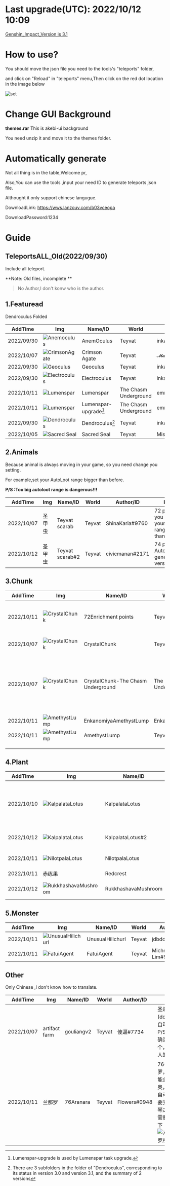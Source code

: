 # Last upgrade(UTC): 2022/10/12 10:09

[Genshin_Impact_Version is 3.1](https://github.com/Sam5440/Genshin_Impact_Teleport)

# How to use?

You should move the json file you need to the tools's "teleports" folder,

and click on "Reload" in "teleports"  menu,Then click on the red dot location in the image below

![set](img/set.png)

# Change GUI Background

**themes.rar** This is akebi-ui background 

You need unzip it and move it to the themes folder.

# Automatically generate

Not all thing is in the table,Welcome pr,

Also,You can use the tools ,input your need ID to generate teleports json file.

Althought it only support chinese langugue.

DownloadLink: https://wws.lanzouv.com/b03vceopa 

DownloadPassword:1234

# Guide

## TeleportsALL_Old(2022/09/30)

Include all teleport.

**Note: Old files, incomplete **

> No Author,I don't konw who is the author.

## 1.Featuread

Dendroculus Folded

| AddTime    | Img                                               | Name/ID               | World                 | Author/ID     |
| ---------- | ------------------------------------------------- | --------------------- | --------------------- | ------------- |
| 2022/09/30 | ![Anemoculus](img/icons/Anemoculus.png)           | AnemOculus            | Teyvat                | inkay#5122    |
| 2022/10/07 | ![CrimsonAgate](img/icons/CrimsonAgate.png)       | Crimson Agate         | Teyvat                | 𝓜𝓪𝓻𝓽𝓲𝓷#6895   |
| 2022/09/30 | ![Geoculus](img/icons/Geoculus.png)               | Geoculus              | Teyvat                | inkay#5122    |
| 2022/09/30 | ![Electroculus](img/icons/Electroculus.png)       | Electroculus          | Teyvat                | inkay#5122    |
| 2022/10/11 | ![Lumenspar](img/icons/Lumenspar.png)             | Lumenspar             | The Chasm Underground | emma1259#3965 |
| 2022/10/11 | ![Lumenspar](img/icons/Lumenspar.png)             | Lumenspar-upgrade[^1] | The Chasm Underground | emma1259#3965 |
| 2022/09/30 | ![Dendroculus](img/icons/Dendroculus.png)         | Dendroculus[^2]       | Teyvat                | inkay#5122    |
| 2022/10/05 | ![Sacred Seal](img/icon_not_found/SacredSeal.png) | Sacred Seal           | Teyvat                | Misuki#9695   |





[^1]:  Lumenspar-upgrade is used by Lumenspar task upgrade.
[^2]:There are 3 subfolders in the folder of "Dendroculus", corresponding to its status in version 3.0 and version 3.1, and the summary of 2 versions



## 2.Animals

Because animal is always moving in your game, so you need change you setting.

For example,set your AutoLoot range bigger than before.

**P/S :Too big autoloot range is dangerous!!!**

| AddTime    | Img    | Name/ID         | World  | Author/ID       | NOTE                                                        |
| ---------- | ------ | --------------- | ------ | --------------- | ----------------------------------------------------------- |
| 2022/10/07 | 圣甲虫 | Teyvat scarab   | Teyvat | ShinaKaria#9760 | 72 pcs ,and you need set your autoloot range biger than 15m |
| 2022/10/12 | 圣甲虫 | Teyvat scarab#2 | Teyvat | civicmanan#2171 | 74 pcs, Automatically generate version                      |



## 3.Chunk



| AddTime    | Img                                         | Name/ID                            | World                 | Author/ID                        | NOTE                                                         |
| ---------- | ------------------------------------------- | ---------------------------------- | --------------------- | -------------------------------- | ------------------------------------------------------------ |
| 2022/10/11 | ![CrystalChunk](img/icons/CrystalChunk.png) | 72Enrichment points                | Teyvat                | jdbddbhd#9874                    | 72 mineral enrichment points, including Inazuma              |
| 2022/10/07 | ![CrystalChunk](img/icons/CrystalChunk.png) | CrystalChunk                       | Teyvat                | Michell Lim#9331 and Linxia#0961 | /                                                            |
| 2022/10/07 | ![CrystalChunk](img/icons/CrystalChunk.png) | CrystalChunk-The Chasm Underground | The Chasm Underground | Michell Lim#9331 and Linxia#0961 | CrystalChunk-19 to 43 is The Chasm Underground. You need manually tp into Chasm Underground 1st. |
| 2022/10/11 | ![AmethystLump](img/icons/AmethystLump.png) | EnkanomiyaAmethystLump             | Enkanomiya            | Michell Lim#9331                 | /                                                            |
| 2022/10/11 | ![AmethystLump](img/icons/AmethystLump.png) | AmethystLump                       | Teyvat                | Michell Lim#9331                 | /                                                            |
|            |                                             |                                    |                       |                                  |                                                              |
|            |                                             |                                    |                       |                                  |                                                              |
|            |                                             |                                    |                       |                                  |                                                              |

## 4.Plant



| AddTime    | Img                                                       | Name/ID             | World  | Author/ID       | NOTE                                                         |
| ---------- | --------------------------------------------------------- | ------------------- | ------ | --------------- | ------------------------------------------------------------ |
| 2022/10/10 | ![KalpalataLotus](img/icons/KalpalataLotus.png)           | KalpalataLotus      | Teyvat | jdbddbhd#9874   | Total is 64+2+5.P/S:ID25 and ID26 you need pick by yourself,and 5 of all you need buy from npc. |
| 2022/10/12 | ![KalpalataLotus](img/icons/KalpalataLotus.png)           | KalpalataLotus#2    | Teyvat | civicmanan#2171 | 66 pcs, Automatically generate version                       |
| 2022/10/11 | ![NilotpalaLotus](img/icons/NilotpalaLotus.png)           | NilotpalaLotus      | Teyvat | jdbddbhd#9874   | ID47,55-57,you need pick them by yourself.                   |
| 2022/10/11 | 赤练果                                                    | Redcrest            | Teyvat | jdbddbhd#9874   | /                                                            |
| 2022/10/12 | ![RukkhashavaMushroom](img/icons/RukkhashavaMushroom.png) | RukkhashavaMushroom | Teyvat | civicmanan#2171 | 73 pcs, Automatically generate version                       |

## 5.Monster

| AddTime    | Img                                                 | Name/ID          | World  | Author/ID        | NOTE |
| ---------- | --------------------------------------------------- | ---------------- | ------ | ---------------- | ---- |
| 2022/10/11 | ![UnusualHilichurl](img/icons/UnusualHilichurl.png) | UnusualHilichurl | Teyvat | jdbddbhd#9874    | /    |
| 2022/10/11 | ![FatuiAgent](img/icons/FatuiAgent.png)             | FatuiAgent       | Teyvat | Michell Lim#9331 | /    |



## Other

Only Chinese ,I don't know how to translate.

| AddTime    | Img           | Name/ID    | World  | Author/ID    | NOTE                                                         |
| ---------- | ------------- | ---------- | ------ | ------------ | ------------------------------------------------------------ |
| 2022/10/07 | artifact farm | gouliangv2 | Teyvat | 傻逼#7734    | 圣遗物狗粮(dogfood)，自动拾取5米                    P/S:作者ID确实叫这个，没有骂人的意思 |
| 2022/10/11 | 兰那罗        | 76Aranara  | Teyvat | Flowers#0948 | 76个兰那罗，这个不能全自动的奥，别搁这自动TP ，需要交材料 弹琴之类的，需要材料如下![76个兰那罗所需材料](TeleportAll/Other/76Aranara/76个兰那罗所需材料.png) |

